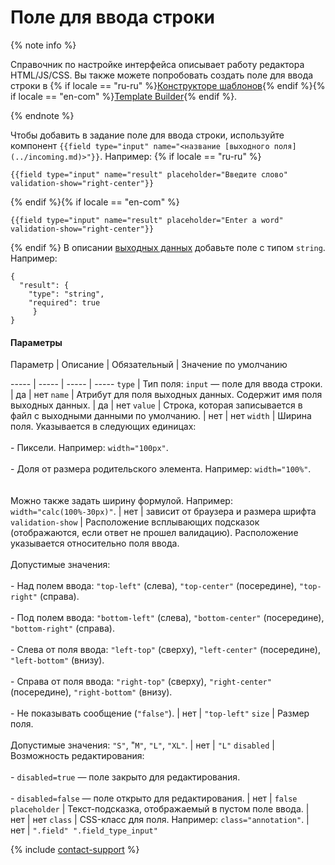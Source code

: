 # Поле для ввода строки

{% note info %}

Справочник по настройке интерфейса описывает работу редактора HTML/JS/CSS. Вы также можете попробовать создать поле для ввода строки в {% if locale == "ru-ru" %}[Конструкторе шаблонов](https://toloka.ai/ru/docs/template-builder/reference/field.text){% endif %}{% if locale == "en-com" %}[Template Builder](https://toloka.ai/en/docs/template-builder/reference/field.text){% endif %}.

{% endnote %}


Чтобы добавить в задание поле для ввода строки, используйте компонент `{{field type="input" name="<название [выходного поля](../incoming.md)>"}}`. Например:
 {% if locale == "ru-ru" %}
```no-highlight
{{field type="input" name="result" placeholder="Введите слово" validation-show="right-center"}}
```
{% endif %}{% if locale == "en-com" %}
```no-highlight
{{field type="input" name="result" placeholder="Enter a word" validation-show="right-center"}}
```
{% endif %}
В описании [выходных данных](../incoming.md) добавьте поле с типом `string`. Например:

```no-highlight
{
  "result": {
    "type": "string",
    "required": true
     }
}
```

#### Параметры


Параметр
 |
Описание
 |
Обязательный
 |
Значение по умолчанию

----- | ----- | ----- | -----
``` type ``` | Тип поля: `input` — поле для ввода строки. | да | нет
``` name ``` | Атрибут для поля выходных данных. Содержит имя поля выходных данных. | да | нет
``` value ``` | Строка, которая записывается в файл с выходными данными по умолчанию. | нет | нет
``` width ``` | Ширина поля. Указывается в следующих единицах:<br/><br/>- Пиксели. Например: `width="100px"`.<br/>    <br/>- Доля от размера родительского элемента. Например: `width="100%"`.<br/>    <br/><br/>Можно также задать ширину формулой. Например: `width="calc(100%-30px)"`. | нет | зависит от браузера и размера шрифта
``` validation-show ``` | Расположение всплывающих подсказок (отображаются, если ответ не прошел валидацию). Расположение указывается относительно поля ввода.<br/><br/>Допустимые значения:<br/><br/>- Над полем ввода: `"top-left"` (слева), `"top-center"` (посередине), `"top-right"` (справа).<br/>    <br/>- Под полем ввода: `"bottom-left"` (слева), `"bottom-center"` (посередине), `"bottom-right"` (справа).<br/>    <br/>- Слева от поля ввода: `"left-top"` (сверху), `"left-center"` (посередине), `"left-bottom"` (внизу).<br/>    <br/>- Справа от поля ввода: `"right-top"` (сверху), `"right-center"` (посередине), `"right-bottom"` (внизу).<br/>    <br/>- Не показывать сообщение (`"false"`). | нет | ``` "top-left" ```
``` size ``` | Размер поля.<br/><br/>Допустимые значения: `"S"`, "`M"`, `"L"`, `"XL"`. | нет | ``` "L" ```
``` disabled ``` | Возможность редактирования:<br/><br/>- `disabled=true` — поле закрыто для редактирования.<br/>    <br/>- `disabled=false` — поле открыто для редактирования. | нет | ``` false ```
``` placeholder ``` | Текст-подсказка, отображаемый в пустом поле ввода. | нет | нет
``` class ``` | CSS-класс для поля. Например: `class="annotation"`. | нет | ``` ".field" ".field_type_input" ```

{% include [contact-support](../../_includes/contact-support-help.md) %}